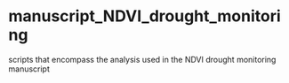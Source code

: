 # manuscript_NDVI_drought_monitoring
scripts that encompass the analysis used in the NDVI drought monitoring manuscript

